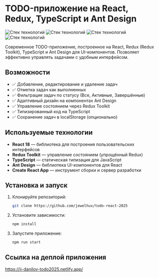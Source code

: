 # TODO-приложение на React, Redux, TypeScript и Ant Design

![Стек технологий](https://img.shields.io/badge/React-18-blue)
![Стек технологий](https://img.shields.io/badge/Redux-Toolkit-purple)
![Стек технологий](https://img.shields.io/badge/TypeScript-5-lightblue)
![Стек технологий](https://img.shields.io/badge/Ant_Design-5.0-red)

Современное TODO-приложение, построенное на React, Redux (Redux Toolkit), TypeScript и Ant Design для UI-компонентов. Позволяет эффективно управлять задачами с удобным интерфейсом.

## Возможности

- ✅ Добавление, редактирование и удаление задач
- ✅ Отметка задач как выполненных
- ✅ Фильтрация задач по статусу (Все, Активные, Завершённые)
- ✅ Адаптивный дизайн на компонентах Ant Design
- ✅ Управление состоянием через Redux Toolkit
- ✅ Типизированный код на TypeScript
- ✅ Сохранение задач в localStorage (опционально)

## Используемые технологии

- **React 18** — библиотека для построения пользовательских интерфейсов
- **Redux Toolkit** — управление состоянием (упрощённый Redux)
- **TypeScript** — статическая типизация для JavaScript
- **Ant Design** — библиотека UI-компонентов для React
- **Create React App** — инструмент сборки и сервер разработки

## Установка и запуск

1. Клонируйте репозиторий:
   ```bash
   git clone https://github.com/jewelhux/todo-react-2025
   ```
2. Установите зависимости:
   ```bash
   npm install
   ```
3. Запустите приложение:
   ```bash
   npm run start
   ```

## Ссылка на деплой приложения

https://ii-danilov-todo2025.netlify.app/
